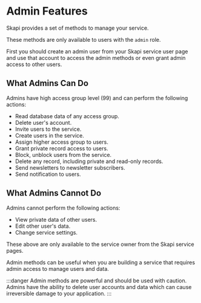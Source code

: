 # Admin Features

Skapi provides a set of methods to manage your service.

These methods are only available to users with the `admin` role.

First you should create an admin user from your Skapi service user page and use that account to access the admin methods or even grant admin access to other users.

## What Admins Can Do

Admins have high access group level (99) and can perform the following actions:

- Read database data of any access group.
- Delete user's account.
- Invite users to the service.
- Create users in the service.
- Assign higher access group to users.
- Grant private record access to users.
- Block, unblock users from the service.
- Delete any record, including private and read-only records.
- Send newsletters to newsletter subscribers.
- Send notification to users.

## What Admins Cannot Do

Admins cannot perform the following actions:

- View private data of other users.
- Edit other user's data.
- Change service settings.

These above are only available to the service owner from the Skapi service pages.

Admin methods can be useful when you are building a service that requires admin access to manage users and data.

:::danger
Admin methods are powerful and should be used with caution.
Admins have the ability to delete user accounts and data which can cause irreversible damage to your application.
:::

